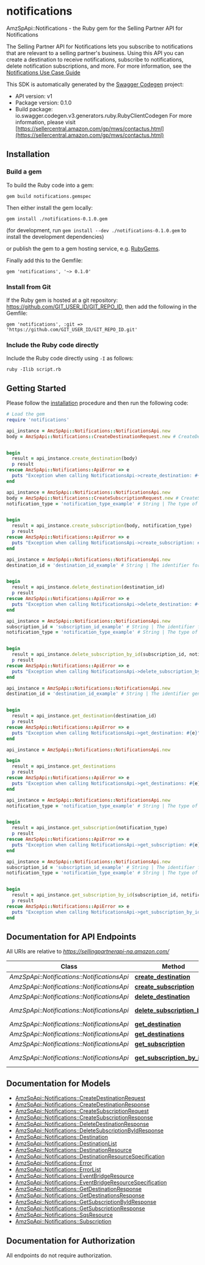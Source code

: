# notifications

AmzSpApi::Notifications - the Ruby gem for the Selling Partner API for Notifications

The Selling Partner API for Notifications lets you subscribe to notifications that are relevant to a selling partner's business. Using this API you can create a destination to receive notifications, subscribe to notifications, delete notification subscriptions, and more.  For more information, see the [Notifications Use Case Guide](https://github.com/amzn/selling-partner-api-docs/blob/main/guides/en-US/use-case-guides/notifications-api-use-case-guide/notifications-use-case-guide-v1.md)

This SDK is automatically generated by the [Swagger Codegen](https://github.com/swagger-api/swagger-codegen) project:

- API version: v1
- Package version: 0.1.0
- Build package: io.swagger.codegen.v3.generators.ruby.RubyClientCodegen
For more information, please visit [https://sellercentral.amazon.com/gp/mws/contactus.html](https://sellercentral.amazon.com/gp/mws/contactus.html)

## Installation

### Build a gem

To build the Ruby code into a gem:

```shell
gem build notifications.gemspec
```

Then either install the gem locally:

```shell
gem install ./notifications-0.1.0.gem
```
(for development, run `gem install --dev ./notifications-0.1.0.gem` to install the development dependencies)

or publish the gem to a gem hosting service, e.g. [RubyGems](https://rubygems.org/).

Finally add this to the Gemfile:

    gem 'notifications', '~> 0.1.0'

### Install from Git

If the Ruby gem is hosted at a git repository: https://github.com/GIT_USER_ID/GIT_REPO_ID, then add the following in the Gemfile:

    gem 'notifications', :git => 'https://github.com/GIT_USER_ID/GIT_REPO_ID.git'

### Include the Ruby code directly

Include the Ruby code directly using `-I` as follows:

```shell
ruby -Ilib script.rb
```

## Getting Started

Please follow the [installation](#installation) procedure and then run the following code:
```ruby
# Load the gem
require 'notifications'

api_instance = AmzSpApi::Notifications::NotificationsApi.new
body = AmzSpApi::Notifications::CreateDestinationRequest.new # CreateDestinationRequest | 


begin
  result = api_instance.create_destination(body)
  p result
rescue AmzSpApi::Notifications::ApiError => e
  puts "Exception when calling NotificationsApi->create_destination: #{e}"
end

api_instance = AmzSpApi::Notifications::NotificationsApi.new
body = AmzSpApi::Notifications::CreateSubscriptionRequest.new # CreateSubscriptionRequest | 
notification_type = 'notification_type_example' # String | The type of notification.   For more information about notification types, see [the Notifications API Use Case Guide](https://github.com/amzn/selling-partner-api-docs/blob/main/guides/en-US/use-case-guides/notifications-api-use-case-guide/notifications-use-case-guide-v1.md).


begin
  result = api_instance.create_subscription(body, notification_type)
  p result
rescue AmzSpApi::Notifications::ApiError => e
  puts "Exception when calling NotificationsApi->create_subscription: #{e}"
end

api_instance = AmzSpApi::Notifications::NotificationsApi.new
destination_id = 'destination_id_example' # String | The identifier for the destination that you want to delete.


begin
  result = api_instance.delete_destination(destination_id)
  p result
rescue AmzSpApi::Notifications::ApiError => e
  puts "Exception when calling NotificationsApi->delete_destination: #{e}"
end

api_instance = AmzSpApi::Notifications::NotificationsApi.new
subscription_id = 'subscription_id_example' # String | The identifier for the subscription that you want to delete.
notification_type = 'notification_type_example' # String | The type of notification.   For more information about notification types, see [the Notifications API Use Case Guide](https://github.com/amzn/selling-partner-api-docs/blob/main/guides/en-US/use-case-guides/notifications-api-use-case-guide/notifications-use-case-guide-v1.md).


begin
  result = api_instance.delete_subscription_by_id(subscription_id, notification_type)
  p result
rescue AmzSpApi::Notifications::ApiError => e
  puts "Exception when calling NotificationsApi->delete_subscription_by_id: #{e}"
end

api_instance = AmzSpApi::Notifications::NotificationsApi.new
destination_id = 'destination_id_example' # String | The identifier generated when you created the destination.


begin
  result = api_instance.get_destination(destination_id)
  p result
rescue AmzSpApi::Notifications::ApiError => e
  puts "Exception when calling NotificationsApi->get_destination: #{e}"
end

api_instance = AmzSpApi::Notifications::NotificationsApi.new

begin
  result = api_instance.get_destinations
  p result
rescue AmzSpApi::Notifications::ApiError => e
  puts "Exception when calling NotificationsApi->get_destinations: #{e}"
end

api_instance = AmzSpApi::Notifications::NotificationsApi.new
notification_type = 'notification_type_example' # String | The type of notification.   For more information about notification types, see [the Notifications API Use Case Guide](https://github.com/amzn/selling-partner-api-docs/blob/main/guides/en-US/use-case-guides/notifications-api-use-case-guide/notifications-use-case-guide-v1.md).


begin
  result = api_instance.get_subscription(notification_type)
  p result
rescue AmzSpApi::Notifications::ApiError => e
  puts "Exception when calling NotificationsApi->get_subscription: #{e}"
end

api_instance = AmzSpApi::Notifications::NotificationsApi.new
subscription_id = 'subscription_id_example' # String | The identifier for the subscription that you want to get.
notification_type = 'notification_type_example' # String | The type of notification.   For more information about notification types, see [the Notifications API Use Case Guide](https://github.com/amzn/selling-partner-api-docs/blob/main/guides/en-US/use-case-guides/notifications-api-use-case-guide/notifications-use-case-guide-v1.md).


begin
  result = api_instance.get_subscription_by_id(subscription_id, notification_type)
  p result
rescue AmzSpApi::Notifications::ApiError => e
  puts "Exception when calling NotificationsApi->get_subscription_by_id: #{e}"
end
```

## Documentation for API Endpoints

All URIs are relative to *https://sellingpartnerapi-na.amazon.com/*

Class | Method | HTTP request | Description
------------ | ------------- | ------------- | -------------
*AmzSpApi::Notifications::NotificationsApi* | [**create_destination**](docs/NotificationsApi.md#create_destination) | **POST** /notifications/v1/destinations | 
*AmzSpApi::Notifications::NotificationsApi* | [**create_subscription**](docs/NotificationsApi.md#create_subscription) | **POST** /notifications/v1/subscriptions/{notificationType} | 
*AmzSpApi::Notifications::NotificationsApi* | [**delete_destination**](docs/NotificationsApi.md#delete_destination) | **DELETE** /notifications/v1/destinations/{destinationId} | 
*AmzSpApi::Notifications::NotificationsApi* | [**delete_subscription_by_id**](docs/NotificationsApi.md#delete_subscription_by_id) | **DELETE** /notifications/v1/subscriptions/{notificationType}/{subscriptionId} | 
*AmzSpApi::Notifications::NotificationsApi* | [**get_destination**](docs/NotificationsApi.md#get_destination) | **GET** /notifications/v1/destinations/{destinationId} | 
*AmzSpApi::Notifications::NotificationsApi* | [**get_destinations**](docs/NotificationsApi.md#get_destinations) | **GET** /notifications/v1/destinations | 
*AmzSpApi::Notifications::NotificationsApi* | [**get_subscription**](docs/NotificationsApi.md#get_subscription) | **GET** /notifications/v1/subscriptions/{notificationType} | 
*AmzSpApi::Notifications::NotificationsApi* | [**get_subscription_by_id**](docs/NotificationsApi.md#get_subscription_by_id) | **GET** /notifications/v1/subscriptions/{notificationType}/{subscriptionId} | 

## Documentation for Models

 - [AmzSpApi::Notifications::CreateDestinationRequest](docs/CreateDestinationRequest.md)
 - [AmzSpApi::Notifications::CreateDestinationResponse](docs/CreateDestinationResponse.md)
 - [AmzSpApi::Notifications::CreateSubscriptionRequest](docs/CreateSubscriptionRequest.md)
 - [AmzSpApi::Notifications::CreateSubscriptionResponse](docs/CreateSubscriptionResponse.md)
 - [AmzSpApi::Notifications::DeleteDestinationResponse](docs/DeleteDestinationResponse.md)
 - [AmzSpApi::Notifications::DeleteSubscriptionByIdResponse](docs/DeleteSubscriptionByIdResponse.md)
 - [AmzSpApi::Notifications::Destination](docs/Destination.md)
 - [AmzSpApi::Notifications::DestinationList](docs/DestinationList.md)
 - [AmzSpApi::Notifications::DestinationResource](docs/DestinationResource.md)
 - [AmzSpApi::Notifications::DestinationResourceSpecification](docs/DestinationResourceSpecification.md)
 - [AmzSpApi::Notifications::Error](docs/Error.md)
 - [AmzSpApi::Notifications::ErrorList](docs/ErrorList.md)
 - [AmzSpApi::Notifications::EventBridgeResource](docs/EventBridgeResource.md)
 - [AmzSpApi::Notifications::EventBridgeResourceSpecification](docs/EventBridgeResourceSpecification.md)
 - [AmzSpApi::Notifications::GetDestinationResponse](docs/GetDestinationResponse.md)
 - [AmzSpApi::Notifications::GetDestinationsResponse](docs/GetDestinationsResponse.md)
 - [AmzSpApi::Notifications::GetSubscriptionByIdResponse](docs/GetSubscriptionByIdResponse.md)
 - [AmzSpApi::Notifications::GetSubscriptionResponse](docs/GetSubscriptionResponse.md)
 - [AmzSpApi::Notifications::SqsResource](docs/SqsResource.md)
 - [AmzSpApi::Notifications::Subscription](docs/Subscription.md)

## Documentation for Authorization

 All endpoints do not require authorization.

